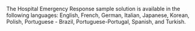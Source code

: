 The Hospital Emergency Response sample solution is available in the following languages: English, French, German, Italian, Japanese, Korean, Polish, Portuguese - Brazil, Portuguese-Portugal, Spanish, and Turkish.